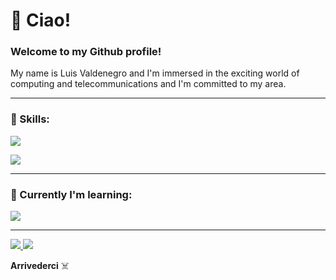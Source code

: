# :bookmark_tabs: Ciao!

### Welcome to my Github profile!

My name is Luis Valdenegro and I'm immersed in the exciting world of computing and telecommunications and I'm committed to my area.

---

### :wrench: Skills:

<p>
  <a href="https://skillicons.dev">
    <img src="https://skillicons.dev/icons?i=c,cpp"/>
    <p>
    <img src="https://skillicons.dev/icons?i=vscode,photoshop,xd,figma,obsidian"/>
  </a>
</p>

---

### 📕 Currently I'm learning:

<p>
  <a href="https://skillicons.dev">
    <img src="https://skillicons.dev/icons?i=cs,python,java"/>
  </a>
</p>

---

<p>
  <a href="https://instagram.com/lwchito/">
    <img src="https://skillicons.dev/icons?i=instagram"/>
  </a>
  <a href="https://twitter.com/Luvaldev/">
    <img src="https://skillicons.dev/icons?i=twitter"/>
  </a>
</p>

    
**Arrivederci** ☠️



